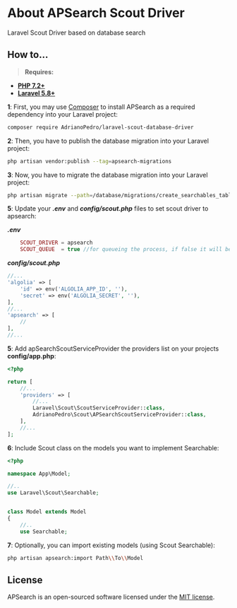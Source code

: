 # About APSearch Scout Driver

Laravel Scout Driver based on database search


## How to...

> **Requires:**
- **[PHP 7.2+](https://php.net/releases/)**
- **[Laravel 5.8+](https://github.com/laravel/laravel)**

**1**: First, you may use [Composer](https://getcomposer.org) to install APSearch as a required dependency into your Laravel project:
```bash
composer require AdrianoPedro/laravel-scout-database-driver
```

**2**: Then, you have to publish the database migration into your Laravel project:
```bash
php artisan vendor:publish --tag=apsearch-migrations
```

**3**: Now, you have to migrate the database migration into your Laravel project:
```bash
php artisan migrate --path=/database/migrations/create_searchables_table.php
```

**5**: Update your ***.env*** and ***config/scout.php*** files to set scout driver to apsearch:

***.env***
```php
	SCOUT_DRIVER = apsearch
	SCOUT_QUEUE  = true //for queueing the process, if false it will be processed emmidiatly uppon creation/update/delete
```
***config/scout.php***
```php
//...
'algolia' => [
	'id' => env('ALGOLIA_APP_ID', ''),
	'secret' => env('ALGOLIA_SECRET', ''),
],
//...
'apsearch' => [
	//
],
//...
```

**5**: Add apSearchScoutServiceProvider the providers list on your projects **config/app.php**:
```php
<?php

return [
    //...
    'providers' => [
        //...
        Laravel\Scout\ScoutServiceProvider::class,
        AdrianoPedro\Scout\APSearchScoutServiceProvider::class,
    ],
    //...
];      
```
**6**: Include Scout class on the models you want to implement Searchable:
```php
<?php

namespace App\Model;

//..
use Laravel\Scout\Searchable;


class Model extends Model
{
    //..
    use Searchable;
```

**7**: Optionally, you can import existing models (using Scout Searchable):
```bash
php artisan apsearch:import Path\\To\\Model
```



## License

APSearch is an open-sourced software licensed under the [MIT license](LICENSE).
